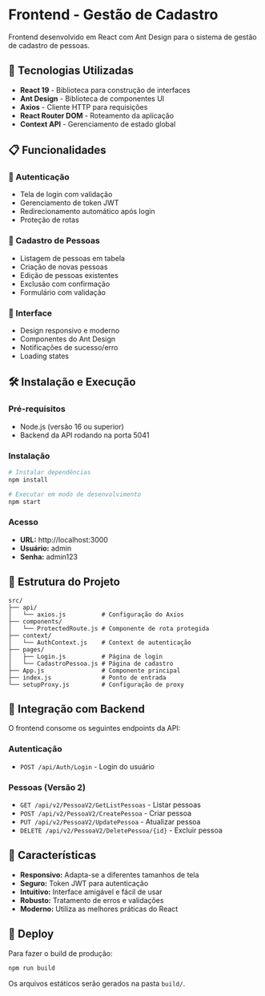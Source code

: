 # Frontend - Gestão de Cadastro

Frontend desenvolvido em React com Ant Design para o sistema de gestão de cadastro de pessoas.

## 🚀 Tecnologias Utilizadas

- **React 19** - Biblioteca para construção de interfaces
- **Ant Design** - Biblioteca de componentes UI
- **Axios** - Cliente HTTP para requisições
- **React Router DOM** - Roteamento da aplicação
- **Context API** - Gerenciamento de estado global

## 📋 Funcionalidades

### 🔐 Autenticação
- Tela de login com validação
- Gerenciamento de token JWT
- Redirecionamento automático após login
- Proteção de rotas

### 👥 Cadastro de Pessoas
- Listagem de pessoas em tabela
- Criação de novas pessoas
- Edição de pessoas existentes
- Exclusão com confirmação
- Formulário com validação

### 🎨 Interface
- Design responsivo e moderno
- Componentes do Ant Design
- Notificações de sucesso/erro
- Loading states

## 🛠️ Instalação e Execução

### Pré-requisitos
- Node.js (versão 16 ou superior)
- Backend da API rodando na porta 5041

### Instalação
```bash
# Instalar dependências
npm install

# Executar em modo de desenvolvimento
npm start
```

### Acesso
- **URL:** http://localhost:3000
- **Usuário:** admin
- **Senha:** admin123

## 📁 Estrutura do Projeto

```
src/
├── api/
│   └── axios.js          # Configuração do Axios
├── components/
│   └── ProtectedRoute.js # Componente de rota protegida
├── context/
│   └── AuthContext.js    # Context de autenticação
├── pages/
│   ├── Login.js          # Página de login
│   └── CadastroPessoa.js # Página de cadastro
├── App.js                # Componente principal
├── index.js              # Ponto de entrada
└── setupProxy.js         # Configuração de proxy
```

## 🔗 Integração com Backend

O frontend consome os seguintes endpoints da API:

### Autenticação
- `POST /api/Auth/Login` - Login do usuário

### Pessoas (Versão 2)
- `GET /api/v2/PessoaV2/GetListPessoas` - Listar pessoas
- `POST /api/v2/PessoaV2/CreatePessoa` - Criar pessoa
- `PUT /api/v2/PessoaV2/UpdatePessoa` - Atualizar pessoa
- `DELETE /api/v2/PessoaV2/DeletePessoa/{id}` - Excluir pessoa

## 🎯 Características

- **Responsivo:** Adapta-se a diferentes tamanhos de tela
- **Seguro:** Token JWT para autenticação
- **Intuitivo:** Interface amigável e fácil de usar
- **Robusto:** Tratamento de erros e validações
- **Moderno:** Utiliza as melhores práticas do React

## 🚀 Deploy

Para fazer o build de produção:

```bash
npm run build
```

Os arquivos estáticos serão gerados na pasta `build/`.